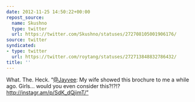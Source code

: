 ```yaml
---
date: 2012-11-25 14:50:22+00:00
repost_source:
  name: Skushno
  type: twitter
  url: https://twitter.com/Skushno/statuses/272708105001906176/
source: twitter
syndicated:
- type: twitter
  url: https://twitter.com/roytang/statuses/272713848832786432/
title: ''
---
```


What. The. Heck. “[@Jayvee](https://twitter.com/Jayvee/): My wife showed this brochure to me a while ago. Girls... would you even consider this?!?!? http://instagr.am/p/SdK_dQjimT/”
